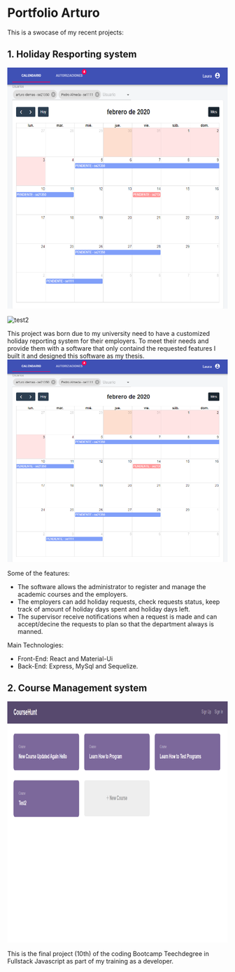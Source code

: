 # Portfolio Arturo

This is a swocase of my recent projects:

## 1. Holiday Resporting system

<img src="vista.png" alt="test"
	title="test" width="550" height="550" />
	
![test2](vista.jgp)

This project was born due to my university need to have a customized holiday reporting system for their employers. To meet their needs and provide them with a software that only containd the requested features I built it and designed this software as my thesis. 
![test](https://github.com/apellicerep/intro/blob/master/vista.png)

Some of the features:

* The software allows the administrator to register and manage the academic courses and the employers.
* The employers can add holiday requests, check requests status, keep track of amount of holiday days spent and holiday days left.
* The supervisor receive notifications when a request is made and can accept/decine the requests to plan so that the department always is manned.

Main Technologies:

* Front-End: React and Material-Ui
* Back-End: Express, MySql and Sequelize.

## 2. Course Management system

<img src="https://github.com/apellicerep/intro/blob/master/fullstackRestApipng2.png" alt="test"
	title="test" width="550" height="550" />

This is the final project (10th) of the coding Bootcamp Teechdegree in Fullstack Javascript as part of my training as a developer.

